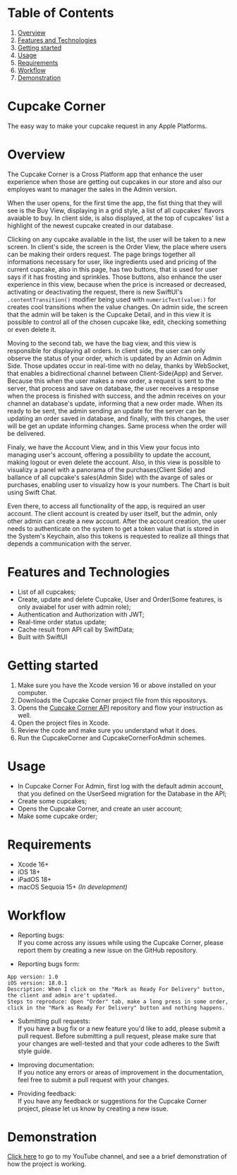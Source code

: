 # Table of Contents
1. [Overview](#overview)
2. [Features and Technologies](#features-and-technologies)
3. [Getting started](#getting-started)
4. [Usage](#usage)
5. [Requirements](#requirements)
6. [Workflow](#workflow)
7. [Demonstration](#demonstration)

# Cupcake Corner
The easy way to make your cupcake request in any Apple Platforms.
 
 # Overview
The Cupcake Corner is a Cross Platform app that enhance the user experience when those are getting out cupcakes in our store and also our employes want to manager the sales in the Admin version.<br>

When the user opens, for the first time the app, the fist thing that they will see is the Buy View, displaying in a grid style, a list of all cupcakes' flavors avaiable to buy. In client side, is also displayed, at the top of cupcakes' list a highlight of the newest cupcake created in our database.<br>

Clicking on any cupcake available in the list, the user will be taken to a new screen. In client's side, the screen is the Order View, the place where users can be making their orders request. The page brings together all informations necessary for user, like ingredients used and pricing of the current cupcake, also in this page, has two buttons, that is used for user says if it has frosting and sprinkles. Those buttons, also enhance the user experience in this view, because when the price is increased or decreased, activating or deactivating the request, there is new SwiftUI's `.contentTransition()` modifier being used with `numericText(value:)` for creates cool transitions when the value changes. On admin side, the screen that the admin will be taken is the Cupcake Detail, and in this view it is possible to control all of the chosen cupcake like, edit, checking something or even delete it.<br>

Moving to the second tab, we have the bag view, and this view is responsible for displaying all orders. In client side, the user can only observe the status of your order, which is updated by an Admin on Admin Side. Those updates occur in real-time with no delay, thanks by WebSocket, that enables a bidirectional channel between Client-Side(App) and Server. Because this when the user makes a new order, a request is sent to the server, that process and save on database, the user receives a response when the process is finished with success, and the admin receives on your channel an database's update, informing that a new order made. When its ready to be sent, the admin sending an update for the server can be updating an order saved in database, and finally, with this changes, the user will be get an update informing changes. Same process when the order will be delivered.<br>

Finaly, we have the Account View, and in this View your focus into managing user's account, offering a possibility to update the account, making logout or even delete the account. Also, in this view is possible to visualizy a panel with a panorama of the purchases(Client Side) and ballance of all cupcake's sales(Admin Side) with the avarge of sales or purchases, enabling user to visualizy how is your numbers. The Chart is buit using Swift Chat.<br>

Even there, to access all functionality of the app, is required an user account. The client account is created by user itself, but the admin, only other admin can create a new account. After the account creation, the user needs to authenticate on the system to get a token value that is stored in the System's Keychain, also this tokens is requested to realize all things that depends a communication with the server.

# Features and Technologies
* List of all cupcakes;<br>
* Create, update and delete Cupcake, User and Order(Some features, is only avaiabel for user with admin role);<br>
* Authentication and Authorization with JWT;<br>
* Real-time order status update;<br>
* Cache result from API call by SwiftData;<br>
* Built with SwiftUI

 # Getting started
1. Make sure you have the Xcode version 16 or above installed on your computer.<br>
2. Downloads the Cupcake Corner project file from this repositorys. <br>
3. Opens the [Cupcake Corner API](https://github.com/isaqueDaSilva/CupcakeCornerAPI.git) repository and flow your instruction as well.<br>
4. Open the project files in Xcode.<br>
6. Review the code and make sure you understand what it does.<br>
7. Run the CupcakeCorner and CupcakeCornerForAdmin schemes.<br>

# Usage
- In Cupcake Corner For Admin, first log with the default admin account, that you defined on the UserSeed migration for the Database in the API;
- Create some cupcakes;
- Opens the Cupcake Corner, and create an user account;
- Make some cupcake order;

# Requirements
- Xcode 16+
- iOS 18+
- iPadOS 18+
- macOS Sequoia 15+ *(In development)*

# Workflow
* Reporting bugs:<br> 
If you come across any issues while using the Cupcake Corner, please report them by creating a new issue on the GitHub repository.

* Reporting bugs form: <br> 
```
App version: 1.0
iOS version: 18.0.1
Description: When I click on the "Mark as Ready For Delivery" button, the client and admin are't updated.
Steps to reproduce: Open "Order" tab, make a long press in some order, click in the "Mark as Ready For Delivery" button and nothing happens.
```

* Submitting pull requests: <br> 
If you have a bug fix or a new feature you'd like to add, please submit a pull request. Before submitting a pull request, 
please make sure that your changes are well-tested and that your code adheres to the Swift style guide.

* Improving documentation: <br> 
If you notice any errors or areas of improvement in the documentation, feel free to submit a pull request with your changes.

* Providing feedback:<br> 
If you have any feedback or suggestions for the Cupcake Corner project, please let us know by creating a new issue.


# Demonstration
[Click here](https://youtu.be/JXeca_3qchQ) to go to my YouTube channel, and see a a brief demonstration of how the project is working.
